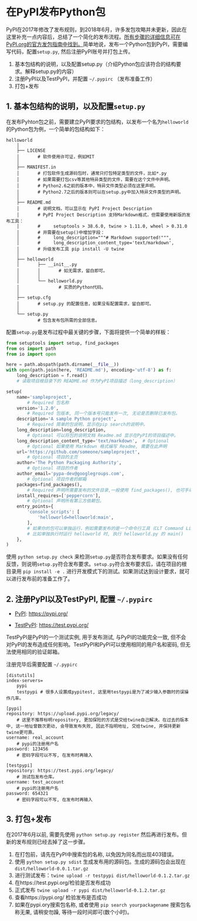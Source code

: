 # 在PyPI发布Python包

PyPI在2017年修改了发布规则，到2018年6月，许多发包攻略并未更新，因此在这里补充一点内容后，总结了一个简化的发布流程。[所有步骤的详细信息可在PyPI.org的官方发包指南中找到。](https://packaging.python.org/guides/distributing-packages-using-setuptools)简单地说，发布一个Python包到PyPI，需要编写代码，配置```setup.py```, 然后注册PyPI账号并打包上传。

1. 基本包结构的说明，以及配置setup.py（介绍Python包应该符合的结构要求。解释setup.py的内容）
2. 注册PyPI以及TestPyPI，并配置 ```~/.pypirc``` （发布准备工作）
3. 打包+发布

## 1. 基本包结构的说明，以及配置```setup.py```

在发布Pyhton包之前，需要建立PyPI要求的包结构，以发布一个名为```helloworld```的Python包为例，一个简单的包结构如下：

```
helloworld
    │
    ├── LICENSE  
    │       # 软件使用许可证，例如MIT
    │
    ├── MANIFEST.in 
    │       # 打包软件生成源码包时，通常只打包特定类型的文件，比如*.py
    │       # 如果需要打包csv等其他特异类型的文件，需要在这个文件中声明。
    │       # Python2.6之前的版本中，特异文件类型必须在这里声明。
    │       # Python2.7之后的版本则可以在setup.py中加入特异文件类型的声明。
    │
    ├── README.md 
    │       # 说明文档，可以显示在 PyPI Project Description
    │       # PyPI Project Description 支持Markdown格式，但需要使用新版的发布工具：
    │       #     setuptools > 38.6.0, twine > 1.11.0, wheel > 0.31.0
    │       # 并需要在setup()中增加字段：
    │       #     long_description="""# Markdown supported!""",
    │       #     long_description_content_type='text/markdown',
    │       # 升级发布工具 pip install -U twine
    │
    ├── helloworld
    │       ├── __init__.py
    │       │       # 如无需求，留白即可。
    │       │
    │       └── helloworld.py
    │               # 实质的Python代码。
    │
    ├── setup.cfg 
    │       # setup.py 的配置信息，如果没有配置需求，留白即可。
    │
    └── setup.py 
            # 包含发布包所需的全部信息。
```

配置```setup.py```是发布过程中最关键的步骤，下面将提供一个简单的样板：

```python
from setuptools import setup, find_packages
from os import path
from io import open

here = path.abspath(path.dirname(__file__))
with open(path.join(here, 'README.md'), encoding='utf-8') as f:
    long_description = f.read()
    # 读取项目根目录下的 README.md 作为PyPI项目描述（long_description） 

setup(
    name='sampleproject', 
        # Required 包名称
    version='1.2.0', 
        # Required 包版本, 同一个版本号只能发布一次, 无论是否删除已发布包。
    description='A sample Python project', 
        # Required 简单的包说明，显示在pip search的说明中。
    long_description=long_description,  
        # Optional 可以将包的说明文档 Readme.md 显示在PyPI的项目描述中。
    long_description_content_type='text/markdown',  # Optional
        # Optional 如果使用 Markdown 格式编写 Readme, 需要在此声明
    url='https://github.com/someone/sampleproject',  
        # Optional 项目的主页
    author='The Python Packaging Authority',
        # Optional 项目的作者
    author_email='pypa-dev@googlegroups.com',
        # Optional 项目作者的邮箱
    packages=find_packages(),
        # Required 声明所需要发布的文件目录,一般使用 find_packages(), 也可手动声明。
    install_requires=['peppercorn'],
        # Optional 声明所有第三方依赖包。
    entry_points={
        'console_scripts': [
            'helloworld=helloworld:main',
        ],
        # 如果你的包可以单独运行，例如需要发布的是一个命令行工具（CLT Command Line Tool）, 则需要在此指出 entry_points.
        # 比如单独执行时运行 helloworld 时, 执行 helloworld.py 的 main()
    },
)
```
使用 ```python setup.py check``` 来检测```setup.py```是否符合发布要求。如果没有任何反馈，则说明```setup.py```符合发布要求。```setup.py```符合发布要求后，请在项目的根目录用 ```pip install -e .``` 进行开发模式下的测试。如果测试达到设计要求，就可以进行发布前的准备工作了。

## 2. 注册PyPI以及TestPyPI, 配置 ```~/.pypirc```

* [PyPI](https://pypi.org): https://pypi.org/

* [TestPyPI](https://test.pypi.org): https://test.pypi.org/

TestPyPI是PyPI的一个测试实例, 用于发布测试, 与PyPI的功能完全一致, 但不会对PyPI的发布造成任何影响。TestPyPI和PyPI可以使用相同的用户名和密码, 但无法使用相同的验证邮箱。

注册完毕后需要配置 ```~/.pypirc```

```
[distutils]
index-servers=
    pypi
    testpypi # 很多人设置成pypitest, 这里用testpypi是为了减少输入参数时的误操作几率。

[pypi]
repository: https://upload.pypi.org/legacy/ 
    # 这里不推荐标明repository, 更加保险的方式是交给twine自己解决。在过去的版本中, 这一地址曾数次更动, 会导致发布失败, 因此不指明地址, 交给twine, 并保持更新twine更可靠。
username: real_account 
    # pypi的注册用户名
password: 123456 
    # 密码字段可以不写, 在发布时再输入

[testpypi]
repository: https://test.pypi.org/legacy/ 
    # 测试包发布仓库。
username: test_account 
    # pypi的注册用户名
password: 654321 
    # 密码字段可以不写, 在发布时再输入
```

## 3. 打包+发布

在2017年6月以前, 需要先使用 ```python setup.py register``` 然后再进行发布。但新的发布规则已经去掉了这一步骤。

1. 在打包前，请先在PyPI中搜索包的名称, 以免因为同名而出现403错误。
2. 使用 ```python setup.py sdist``` 生成发布用的源码包。生成的源码包会出现在 ```dist/helloworld-0.0.1.tar.gz```
3. 进行测试发布：```twine upload -r testpypi dist/helloworld-0.1.2.tar.gz```
4. 在https://test.pypi.org/检验是否发布成功
5. 正式发布 ```twine upload -r pypi dist/helloworld-0.1.2.tar.gz```
6. 查看https://pypi.org/ 检验发布是否成功
7. 如果在pypi.ory搜索包名称, 或者使用 ```pip search yourpackagename``` 搜索包名称无果, 请稍安勿躁, 等待一段时间即可(数个小时)。